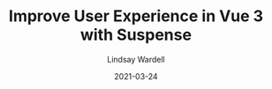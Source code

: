 ---
link: "https://labs.thisdot.co/blog/improve-user-experience-in-vue-3-with-suspense"
date: 2021-03-24
title: "Improve User Experience in Vue 3 with Suspense"
author: "Lindsay Wardell"
image: "/blog/vue-3-suspense.png"
tags:
  - Vue
  - Javascript
  - Web Development
snippet: 
layout: '../../layouts/ExternalPostLayout.astro'
---